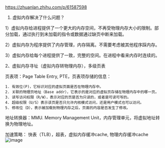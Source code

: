 https://zhuanlan.zhihu.com/p/61587598

1. 虚拟内存解决了什么问题？

1）虚拟内存给进程提供了一个更大的内存空间，不再受物理内存大小的限制。部分加载，通过执行到未加载的指令或数据通过缺页中断来加载。

2）虚拟内存为程序提供了内存管理，内存隔离。不需要考虑被其他程序踩内存。

3）虚拟内存给每个进程提供了一致，完整的空间。在进程中看来内存时连续的。


2、虚拟内存寻址（虚拟内存转物理内存），多级页表

页表项：Page Table Entry, PTE，页表项存储的信息：

	1. 有效位(P)，它标识对应的虚拟页面是否在物理内存中。
	2. 关联的物理页地址（Base addr），它表示的是对应的虚拟页存储在物理内存中的哪一页。
	3. 读写访问权限（R/W），表示对应的页是否为只读的，或者是可读可写的。
	4. 超级权限（U/S）表示该页是否只允许内核模式访问，还是用户模式也可以访问。
	5. 修改位（D），表示被加载到物理内存之后，页面的内容是否发生了修改。

地址转换器：MMU. Memory Management Unit，内存管理单元，将虚拟地址转换为物理地址。

加速策略： 快表（TLB），超表，虚拟内存缓冲cache, 物理内存缓冲cache
![image](https://user-images.githubusercontent.com/18330232/131201314-7e824e2a-97b0-4ff6-b323-3ccfeb709145.png)
